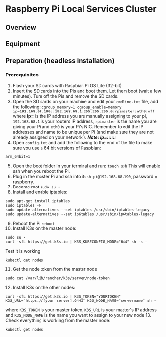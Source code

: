 # Raspberry Pi Local Services Cluster
## Overview
## Equipment
## Preparation (headless installation)
### Prerequisites
1. Flash your SD cards with Raspbian Pi OS Lite (32-bit)
2. Insert the SD cards into the Pis and boot them. Let them boot (wait a few minutes). Turn off the Pis and remove the
SD cards.
3. Open the SD cards on your machine and edit your ```cmdline.txt``` file, add the following:
```cgroup_memory=1 cgroup_enable=memory ip=192.168.68.190::192.168.68.1:255.255.255.0:rpimaster:eth0:off```
where **ip=** is the IP address you are manually assigning to your pi, ```192.168.68.1``` is your routers IP address, 
```rpimaster``` is the name you are giving your Pi and ```eth0``` is your Pi's NIC. Remember to edit the IP addresses
and name to be unique per Pi (and make sure they are not already assigned on your network!).
***Note: ip=<client-ip>:<server-ip>:<gw-ip>:<netmask>:<hostname>:<device>:<autoconf>***
4. Open ```config.txt``` and add the following to the end of the file to make sure you use a 64 bit versions of Raspbian:
```
arm_64bit=1
```
5. Open the boot folder in your terminal and run:
```touch ssh```
This will enable ssh when you reboot the Pi.
6. Plug in the master Pi and ssh into it```ssh pi@192.168.68.190```, password = raspberry.
7. Become root ```sudo su -```
8. Install and enable iptables:
```
sudo apt-get install iptables
sudo iptables -F 
sudo update-alternatives --set iptables /usr/sbin/iptables-legacy 
sudo update-alternatives --set ip6tables /usr/sbin/ip6tables-legacy
```
9. Reboot the Pi ```reboot```
10. Install K3s on the master node:
```
sudo su -
curl -sfL https://get.k3s.io | K3S_KUBECONFIG_MODE="644" sh -s -
```
Test it is working:
```
kubectl get nodes
```
11. Get the node token from the master node
```
sudo cat /var/lib/rancher/k3s/server/node-token
```
12. Install K3s on the other nodes:
```
curl -sfL https://get.k3s.io | K3S_TOKEN="YOURTOKEN" K3S_URL="https://[your server]:6443" K3S_NODE_NAME="servername" sh -
```
where ```K3S_TOKEN``` is your master token, ```K3S_URL``` is your master's IP address and ```K3S_NODE_NAME``` is the 
name you want to assign to your new node
13. Check everything is working from the master node:
```
kubectl get nodes
```